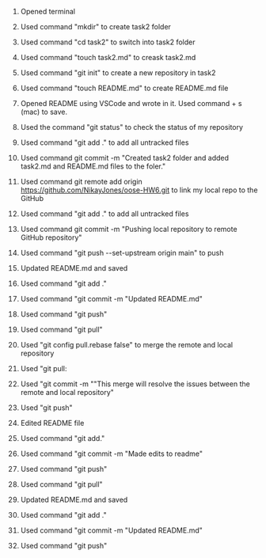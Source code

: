 1. Opened terminal
2. Used command "mkdir" to create task2 folder
3. Used command "cd task2" to switch into task2 folder
4. Used command "touch task2.md" to creask task2.md
5. Used command "git init" to create a new repository in task2
6. Used command "touch README.md" to create README.md file
7. Opened README using VSCode and wrote in it. Used command + s (mac) to save.
8. Used the command "git status" to check the status of my repository
9. Used command "git add ." to add all untracked files
10. Used command git commit -m "Created task2 folder and added task2.md and README.md files to the foler."
11. Used command git remote add origin https://github.com/NikayJones/oose-HW6.git to link my local repo to the GitHub
12. Used command "git add ." to add all untracked files
13. Used command git commit -m "Pushing local
 repository to remote GitHub repository"
14. Used  command "git push --set-upstream origin main" to push 
15. Updated README.md and saved
16. Used command "git add ."
17. Used command "git commit -m "Updated README.md"
18. Used command "git push"
19. Used command "git pull" 
20. Used "git config pull.rebase false" to merge the remote and local repository
21. Used "git pull:
22. Used "git commit -m ""This merge will resolve the issues between the remote and local repository"
23. Used "git push"
24. Edited README file
25. Used command "git add."
26. Used command "git commit -m "Made edits to readme"
27. Used command "git push"







15. Used command "git pull" 
16. Updated README.md and saved
17. Used command "git add ."
18. Used command "git commit -m "Updated README.md"
19. Used command "git push"
